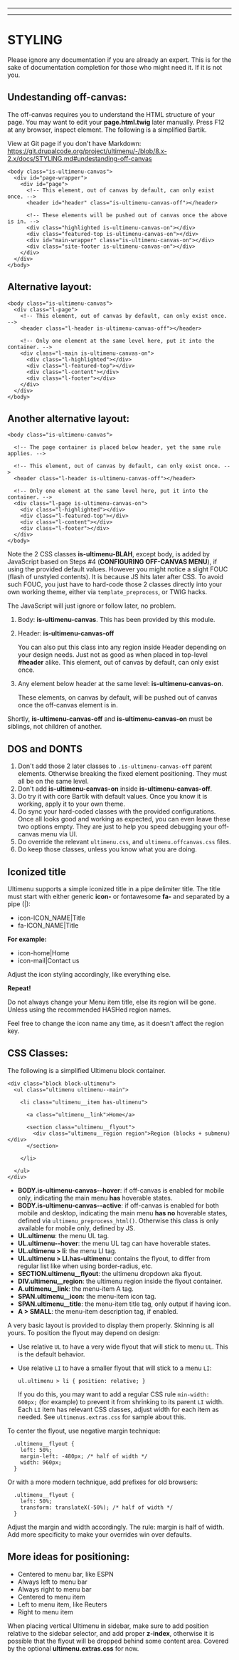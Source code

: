 ***
***

# <a name="styling"> </a>STYLING
Please ignore any documentation if you are already an expert. This is for the
sake of documentation completion for those who might need it. If it is not you.

## Undestanding off-canvas:
The off-canvas requires you to understand the HTML structure of your page. You
may want to edit your **page.html.twig** later manually.
Press F12 at any browser, inspect element. The following is a simplified Bartik.  

View at Git page if you don't have Markdown:  
https://git.drupalcode.org/project/ultimenu/-/blob/8.x-2.x/docs/STYLING.md#undestanding-off-canvas

````
<body class="is-ultimenu-canvas">
  <div id="page-wrapper">
    <div id="page">
      <!-- This element, out of canvas by default, can only exist once. -->
      <header id="header" class="is-ultimenu-canvas-off"></header>

      <!-- These elements will be pushed out of canvas once the above is in. -->
      <div class="highlighted is-ultimenu-canvas-on"></div>
      <div class="featured-top is-ultimenu-canvas-on"></div>
      <div id="main-wrapper" class="is-ultimenu-canvas-on"></div>
      <div class="site-footer is-ultimenu-canvas-on"></div>
    </div>
  </div>
</body>

````

## Alternative layout:
````
<body class="is-ultimenu-canvas">
  <div class="l-page">
    <!-- This element, out of canvas by default, can only exist once. -->
    <header class="l-header is-ultimenu-canvas-off"></header>

    <!-- Only one element at the same level here, put it into the container. -->
    <div class="l-main is-ultimenu-canvas-on">
      <div class="l-highlighted"></div>
      <div class="l-featured-top"></div>
      <div class="l-content"></div>
      <div class="l-footer"></div>
    </div>
  </div>
</body>

````

## Another alternative layout:
````
<body class="is-ultimenu-canvas">

  <!-- The page container is placed below header, yet the same rule applies. -->

  <!-- This element, out of canvas by default, can only exist once. -->
  <header class="l-header is-ultimenu-canvas-off"></header>

  <!-- Only one element at the same level here, put it into the container. -->
  <div class="l-page is-ultimenu-canvas-on">
    <div class="l-highlighted"></div>
    <div class="l-featured-top"></div>
    <div class="l-content"></div>
    <div class="l-footer"></div>
  </div>
</body>

````

Note the 2 CSS classes **is-ultimenu-BLAH**, except body, is added by JavaScript
based on Steps #4 (**CONFIGURING OFF-CANVAS MENU**), if using the provided
default values. However you might notice a slight FOUC (flash of unstyled
contents). It is because JS hits later after CSS. To avoid such FOUC, you just
have to hard-code those 2 classes directly into your own working theme, either
via `template_preprocess`, or TWIG hacks.

The JavaScript will just ignore or follow later, no problem.

1. Body: **is-ultimenu-canvas**. This has been provided by this module.
2. Header: **is-ultimenu-canvas-off**  

   You can also put this class into any region inside Header depending on your
   design needs. Just not as good as when placed in top-level **#header** alike.
   This element, out of canvas by default, can only exist once.
3. Any element below header at the same level: **is-ultimenu-canvas-on**.  

   These elements, on canvas by default, will be pushed out of canvas once
   the off-canvas element is in.

Shortly, **is-ultimenu-canvas-off** and **is-ultimenu-canvas-on** must be
siblings, not children of another.   

## DOS and DONTS
1. Don't add those 2 later classes to `.is-ultimenu-canvas-off` parent elements.
   Otherwise breaking the fixed element positioning. They must all be on the
   same level.
2. Don't add **is-ultimenu-canvas-on** inside **is-ultimenu-canvas-off**.
3. Do try it with core Bartik with default values. Once you know it is working,
   apply it to your own theme.
4. Do sync your hard-coded classes with the provided configurations. Once
   all looks good and working as expected, you can even leave these two options
   empty. They are just to help you speed debugging your off-canvas menu via UI.
5. Do override the relevant `ultimenu.css`, and `ultimenu.offcanvas.css` files.
6. Do keep those classes, unless you know what you are doing.


## Iconized title
Ultimenu supports a simple iconized title in a pipe delimiter title.
The title must start with either generic **icon-** or fontawesome **fa-** and
separated by a pipe (|):

* icon-ICON_NAME|Title
* fa-ICON_NAME|Title

**For example:**

* icon-home|Home
* icon-mail|Contact us

Adjust the icon styling accordingly, like everything else.

**Repeat!**

Do not always change your Menu item title, else its region will be gone.
Unless using the recommended HASHed region names.

Feel free to change the icon name any time, as it doesn't affect the region key.


## CSS Classes:
The following is a simplified Ultimenu block container.
````
<div class="block block-ultimenu">
  <ul class="ultimenu ultimenu--main">

    <li class="ultimenu__item has-ultimenu">

      <a class="ultimenu__link">Home</a>

      <section class="ultimenu__flyout">
        <div class="ultimenu__region region">Region (blocks + submenu)</div>
      </section>

    </li>

  </ul>
</div>
````

* **BODY.is-ultimenu-canvas--hover**: if off-canvas is enabled for mobile only,
  indicating the main menu **has** hoverable states.
* **BODY.is-ultimenu-canvas--active**: if off-canvas is enabled for both mobile
  and desktop, indicating the main menu **has no** hoverable states, defined
  via `ultimenu_preprocess_html()`.
  Otherwise this class is only available for mobile only, defined by JS.
* **UL.ultimenu**: the menu UL tag.
* **UL.ultimenu--hover**: the menu UL tag can have hoverable states.
* **UL.ultimenu > li**: the menu LI tag.
* **UL.ultimenu > LI.has-ultimenu**: contains the flyout, to differ from regular
  list like when using border-radius, etc.
* **SECTION.ultimenu__flyout**: the ultimenu dropdown aka flyout.
* **DIV.ultimenu__region**: the ultimenu region inside the flyout container.
* **A.ultimenu__link**: the menu-item A tag.
* **SPAN.ultimenu__icon**: the menu-item icon tag.  
* **SPAN.ultimenu__title**: the menu-item title tag, only output if having icon.
* **A > SMALL**: the menu-item description tag, if enabled.

A very basic layout is provided to display them properly. Skinning is all yours.
To position the flyout may depend on design:

* Use relative `UL` to have a very wide flyout that will stick to menu `UL`.
  This is the default behavior.
* Use relative `LI` to have a smaller flyout that will stick to a menu `LI`:

  `ul.ultimenu > li { position: relative; }`

  If you do this, you may want to add a regular CSS rule `min-width: 600px;`
  (for example) to prevent it from shrinking to its parent `LI` width. Each `LI`
  item has relevant CSS classes, adjust width for each item as needed.
  See `ultimenus.extras.css` for sample about this.

To center the flyout, use negative margin technique:

```
  .ultimenu__flyout {
    left: 50%;
    margin-left: -480px; /* half of width */
    width: 960px;
  }
```

Or with a more modern technique, add prefixes for old browsers:

```
  .ultimenu__flyout {
    left: 50%;
    transform: translateX(-50%); /* half of width */
  }
```

Adjust the margin and width accordingly. The rule: margin is half of width.
Add more specificity to make your overrides win over defaults.


## More ideas for positioning:

- Centered to menu bar, like ESPN
- Always left to menu bar
- Always right to menu bar
- Centered to menu item
- Left to menu item, like Reuters
- Right to menu item

When placing vertical Ultimenu in sidebar, make sure to add position relative
to the sidebar selector, and add proper **z-index**, otherwise it is possible
that the flyout will be dropped behind some content area. Covered by the
optional **ultimenu.extras.css** for now.
